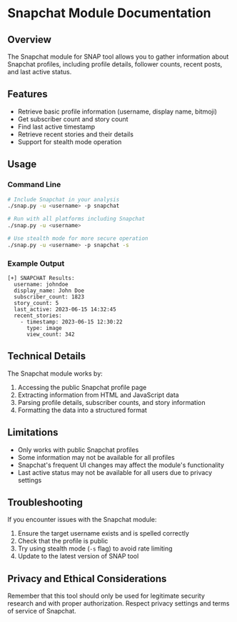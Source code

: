 # Snapchat Module Documentation

## Overview

The Snapchat module for SNAP tool allows you to gather information about Snapchat profiles, including profile details, follower counts, recent posts, and last active status.

## Features

- Retrieve basic profile information (username, display name, bitmoji)
- Get subscriber count and story count
- Find last active timestamp
- Retrieve recent stories and their details
- Support for stealth mode operation

## Usage

### Command Line

```bash
# Include Snapchat in your analysis
./snap.py -u <username> -p snapchat

# Run with all platforms including Snapchat
./snap.py -u <username>

# Use stealth mode for more secure operation
./snap.py -u <username> -p snapchat -s
```

### Example Output

```
[+] SNAPCHAT Results:
  username: johndoe
  display_name: John Doe
  subscriber_count: 1823
  story_count: 5
  last_active: 2023-06-15 14:32:45
  recent_stories:
    - timestamp: 2023-06-15 12:30:22
      type: image
      view_count: 342
```

## Technical Details

The Snapchat module works by:

1. Accessing the public Snapchat profile page
2. Extracting information from HTML and JavaScript data
3. Parsing profile details, subscriber counts, and story information
4. Formatting the data into a structured format

## Limitations

- Only works with public Snapchat profiles
- Some information may not be available for all profiles
- Snapchat's frequent UI changes may affect the module's functionality
- Last active status may not be available for all users due to privacy settings

## Troubleshooting

If you encounter issues with the Snapchat module:

1. Ensure the target username exists and is spelled correctly
2. Check that the profile is public
3. Try using stealth mode (`-s` flag) to avoid rate limiting
4. Update to the latest version of SNAP tool

## Privacy and Ethical Considerations

Remember that this tool should only be used for legitimate security research and with proper authorization. Respect privacy settings and terms of service of Snapchat.